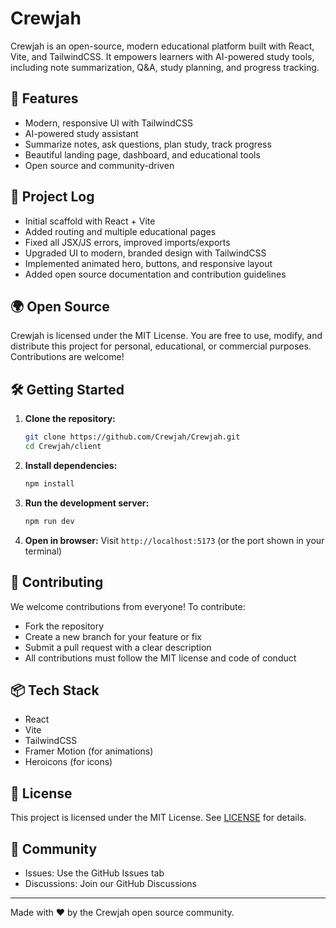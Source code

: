 
# Crewjah

Crewjah is an open-source, modern educational platform built with React, Vite, and TailwindCSS. It empowers learners with AI-powered study tools, including note summarization, Q&A, study planning, and progress tracking.

## 🚀 Features
- Modern, responsive UI with TailwindCSS
- AI-powered study assistant
- Summarize notes, ask questions, plan study, track progress
- Beautiful landing page, dashboard, and educational tools
- Open source and community-driven

## 📖 Project Log
- Initial scaffold with React + Vite
- Added routing and multiple educational pages
- Fixed all JSX/JS errors, improved imports/exports
- Upgraded UI to modern, branded design with TailwindCSS
- Implemented animated hero, buttons, and responsive layout
- Added open source documentation and contribution guidelines

## 🌍 Open Source
Crewjah is licensed under the MIT License. You are free to use, modify, and distribute this project for personal, educational, or commercial purposes. Contributions are welcome!

## 🛠️ Getting Started
1. **Clone the repository:**
	```bash
	git clone https://github.com/Crewjah/Crewjah.git
	cd Crewjah/client
	```
2. **Install dependencies:**
	```bash
	npm install
	```
3. **Run the development server:**
	```bash
	npm run dev
	```
4. **Open in browser:**
	Visit `http://localhost:5173` (or the port shown in your terminal)

## 🤝 Contributing
We welcome contributions from everyone! To contribute:
- Fork the repository
- Create a new branch for your feature or fix
- Submit a pull request with a clear description
- All contributions must follow the MIT license and code of conduct

## 📦 Tech Stack
- React
- Vite
- TailwindCSS
- Framer Motion (for animations)
- Heroicons (for icons)

## 📜 License
This project is licensed under the MIT License. See [LICENSE](../LICENSE) for details.

## 💬 Community
- Issues: Use the GitHub Issues tab
- Discussions: Join our GitHub Discussions
---
Made with ❤️ by the Crewjah open source community.
